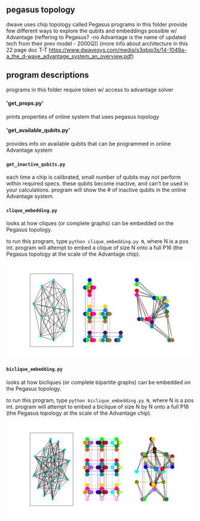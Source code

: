 ## pegasus topology

dwave uses chip topology called Pegasus
programs in this folder provide few different ways to explore the qubits and embeddings possible w/ Advantage (reffering to Pegasus? -no Advantage is the name of updated tech from their prev model - 2000Q))
(more info about architecture in this 22 page doc T-T https://www.dwavesys.com/media/s3qbjp3s/14-1049a-a_the_d-wave_advantage_system_an_overview.pdf)

## program descriptions

programs in this folder require token w/ access to advantage solver

#### 'get_props.py'

prints properties of online system that uses pegasus topology

#### 'get_available_qubits.py'

provides info on available qubits that can be programmed in online Advantage system

#### `get_inactive_qubits.py` 

each time a chip is calibrated, small number of qubits may not perform within required specs. these qubits become inactive, and can't be used in your calculations. program will show the # of inactive qubits in the online Advantage system.

#### `clique_embedding.py`

looks at how cliques (or complete graphs) can be embedded on the Pegasus topology. 

to run this program, type `python clique_embedding.py N`, where N is a pos int. program will attempt to embed a clique of size N onto a full P16 (the Pegasus topology at the scale of the Advantage chip).

![Example Output](clique_embedding.png)

#### `biclique_embedding.py`

looks at how bicliques (or complete bipartite graphs) can be embedded on the Pegasus topology.

to run this program, type `python biclique_embedding.py N`, where N is a pos int. program will attempt to embed a biclique of size N by N onto a full P16 (the Pegasus topology at the scale of the Advantage chip).

![Example Output](biclique_embedding.png)